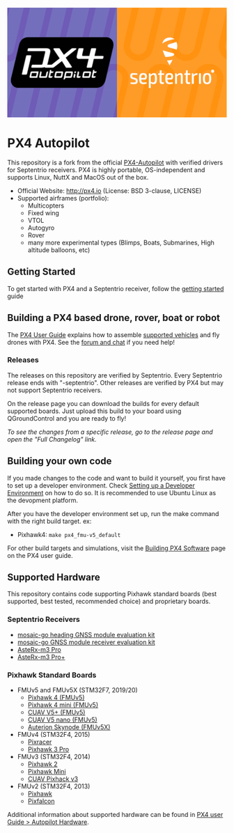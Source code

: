 ![](readme_assets/px4-septentrio-banner.png "PX4 Septentrio banner")
# PX4 Autopilot

This repository is a fork from the official [PX4-Autopilot](https://github.com/PX4/PX4-Autopilot) with verified drivers for Septentrio receivers.
PX4 is highly portable, OS-independent and supports Linux, NuttX and MacOS out of the box.

- Official Website: http://px4.io (License: BSD 3-clause, LICENSE)
- Supported airframes (portfolio):
  - Multicopters
  - Fixed wing
  - VTOL
  - Autogyro
  - Rover
  - many more experimental types (Blimps, Boats, Submarines, High altitude balloons, etc)
## Getting Started
To get started with PX4 and a Septentrio receiver, follow the [getting started](getting_started.md) guide



## Building a PX4 based drone, rover, boat or robot

The [PX4 User Guide](https://docs.px4.io/master/en/) explains how to assemble [supported vehicles](https://docs.px4.io/master/en/airframes/airframe_reference.html) and fly drones with PX4.
See the [forum and chat](https://docs.px4.io/master/en/#support) if you need help!

### Releases
The releases on this repository are verified by Septentrio. Every Septentrio release ends with "-septentrio". Other releases are verified by PX4 but may not support Septentrio receivers. 

On the release page you can download the builds for every default supported boards. Just upload this build to your board using QGroundControl and you are ready to fly!

_To see the changes from a specific release, go to the release page and open the "Full Changelog" link._

## Building your own code
If you made changes to the code and want to build it yourself, you first have to set up a developer environment. Check [Setting up a Developer Environment](https://docs.px4.io/master/en/dev_setup/dev_env.html) on how to do so. It is recommended to use Ubuntu Linux as the devopment platform.

After you have the developer environment set up, run the make command with the right build target.
ex:
* Pixhawk4: `make px4_fmu-v5_default`

For other build targets and simulations, visit the [Building PX4 Software](https://docs.px4.io/master/en/dev_setup/building_px4.html) page on the PX4 user guide.

## Supported Hardware

This repository contains code supporting Pixhawk standard boards (best supported, best tested, recommended choice) and proprietary boards.

### Septentrio Receivers

* [mosaic-go heading GNSS module evaluation kit](https://web.septentrio.com/l/858493/2022-04-19/xgrp9)
* [mosaic-go GNSS module receiver evaluation kit](https://web.septentrio.com/l/858493/2022-04-19/xgrpd)
* [AsteRx-m3 Pro](https://web.septentrio.com/l/858493/2022-04-19/xgrrz)
* [AsteRx-m3 Pro+](https://web.septentrio.com/l/858493/2022-04-19/xgrs3)

### Pixhawk Standard Boards
* FMUv5 and FMUv5X (STM32F7, 2019/20)
    * [Pixhawk 4 (FMUv5)](https://docs.px4.io/master/en/flight_controller/pixhawk4.html)
    * [Pixhawk 4 mini (FMUv5)](https://docs.px4.io/master/en/flight_controller/pixhawk4_mini.html)
    * [CUAV V5+ (FMUv5)](https://docs.px4.io/master/en/flight_controller/cuav_v5_plus.html)
    * [CUAV V5 nano (FMUv5)](https://docs.px4.io/master/en/flight_controller/cuav_v5_nano.html)
    * [Auterion Skynode (FMUv5X)](https://docs.px4.io/master/en/flight_controller/auterion_skynode.html)
* FMUv4 (STM32F4, 2015)
    * [Pixracer](https://docs.px4.io/master/en/flight_controller/pixracer.html)
    * [Pixhawk 3 Pro](https://docs.px4.io/master/en/flight_controller/pixhawk3_pro.html)
* FMUv3 (STM32F4, 2014)
    * [Pixhawk 2](https://docs.px4.io/master/en/flight_controller/pixhawk-2.html)
    * [Pixhawk Mini](https://docs.px4.io/master/en/flight_controller/pixhawk_mini.html)
    * [CUAV Pixhack v3](https://docs.px4.io/master/en/flight_controller/pixhack_v3.html)
* FMUv2 (STM32F4, 2013)
    * [Pixhawk](https://docs.px4.io/master/en/flight_controller/pixhawk.html)
    * [Pixfalcon](https://docs.px4.io/master/en/flight_controller/pixfalcon.html)

Additional information about supported hardware can be found in [PX4 user Guide > Autopilot Hardware](https://docs.px4.io/master/en/flight_controller/).
